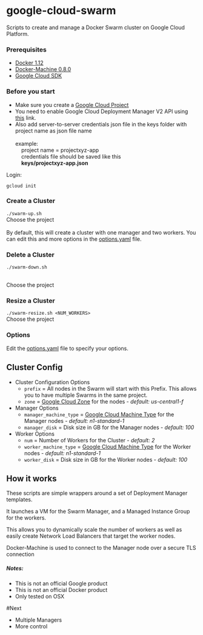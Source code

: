 # google-cloud-swarm
Scripts to create and manage a Docker Swarm cluster on Google Cloud Platform.
### Prerequisites
- [Docker 1.12](https://docs.docker.com/engine/installation/)
- [Docker-Machine 0.8.0](https://docs.docker.com/machine/install-machine/)
- [Google Cloud SDK](http://cloud.google.com/sdk)

### Before you start
- Make sure you create a [Google Cloud Project](http://console.cloud.google.com/project)
- You need to enable Google Cloud Deployment Manager V2 API using [this](https://console.developers.google.com/apis/api/deploymentmanager.googleapis.com) link.
- Also add server-to-server credentials json file in the keys folder with project name as json file name
<br><br>example:<br>&nbsp;&nbsp;&nbsp;&nbsp;project name = projectxyz-app
<br>&nbsp;&nbsp;&nbsp;&nbsp;credentials file should be saved like this
<br>&nbsp;&nbsp;&nbsp;&nbsp;**keys/projectxyz-app.json**

Login: 

`gcloud init`

### Create a Cluster
   `./swarm-up.sh`
   <br>Choose the project    
   <br>By default, this will create a cluster with one manager and two workers. You can edit this and more options in the [options.yaml](options.yaml) file.
### Delete a Cluster
   `./swarm-down.sh`

   <br>Choose the project    
### Resize a Cluster
   `./swarm-resize.sh <NUM_WORKERS>`
    <br>Choose the project    

### Options
Edit the [options.yaml](options.yaml) file to specify your options.

## Cluster Config

- Cluster Configuration Options
  - `prefix` = All nodes in the Swarm will start with this Prefix. This allows you to have multiple Swarms in the same project.
  - `zone` = [Google Cloud Zone](https://cloud.google.com/compute/docs/regions-zones/regions-zones) for the nodes - *default: us-central1-f*
- Manager Options
    - `manager_machine_type` = [Google Cloud Machine Type](https://cloud.google.com/compute/docs/machine-types#standard_machine_types) for the Manager nodes - *default: n1-standard-1*
    - `manager_disk` = Disk size in GB for the Manager nodes - *default: 100*
- Worker Options
  - `num` = Number of Workers for the Cluster - *default: 2*
  - `worker_machine_type` = [Google Cloud Machine Type](https://cloud.google.com/compute/docs/machine-types#standard_machine_types) for the Worker nodes - *default: n1-standard-1*
  - `worker_disk` = Disk size in GB for the Worker nodes - *default: 100*

## How it works

These scripts are simple wrappers around a set of Deployment Manager templates.

It launches a VM for the Swarm Manager, and a Managed Instance Group for the workers.

This allows you to dynamically scale the number of workers as well as easily create Network Load Balancers that target the worker nodes.

Docker-Machine is used to connect to the Manager node over a secure TLS connection

##### Notes:
- This is not an official Google product
- This is not an official Docker product
- Only tested on OSX


#Next
- Multiple Managers
- More control